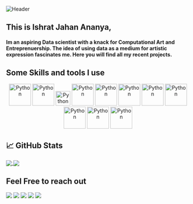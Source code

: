 ![Header](https://raw.githubusercontent.com/coreprinciple97/coreprinciple97/master/header.gif)

## This is Ishrat Jahan Ananya,
####   Im an aspiring Data scientist with a knack for Computational Art and Entreprenuership. The idea of using data as a medium for artistic expression fascinates me. Here you will find all my recent projects. 

## Some Skills and tools I use

<p align="center">
	<img title="Python" alt="Python" src="https://raw.githubusercontent.com/coreprinciple97/coreprinciple97/master/images/python.svg" width="60" height="60" />
	<img title="Git" alt="Python" src="https://raw.githubusercontent.com/coreprinciple97/coreprinciple97/master/images/git.svg" width="60" height="60" />
	<img title="Bitbucket" alt="Python" src="https://raw.githubusercontent.com/coreprinciple97/coreprinciple97/master/images/bitbucket.svg" width="40" height="40" />
	<img title="MySQL" alt="Python" src="https://raw.githubusercontent.com/coreprinciple97/coreprinciple97/master/images/mysql.svg" width="60" height="60" />
	<img title="Autocad" alt="Python" src="https://raw.githubusercontent.com/coreprinciple97/coreprinciple97/master/images/autocad.svg" width="60" height="60" />
	<img title="Django" alt="Python" src="https://raw.githubusercontent.com/coreprinciple97/coreprinciple97/master/images/django.svg" width="60" height="60" />
	<img title="Sketchup" alt="Python" src="https://raw.githubusercontent.com/coreprinciple97/coreprinciple97/master/images/sketchup.svg" width="60" height="60" />
	<img title="Trello" alt="Python" src="https://raw.githubusercontent.com/coreprinciple97/coreprinciple97/master/images/trello.svg" width="60" height="60" />
	<img title="Tensorflow" alt="Python" src="https://raw.githubusercontent.com/coreprinciple97/coreprinciple97/master/images/tf.svg" width="60" height="60" />
	<img title="Pytorch" alt="Python" src="https://raw.githubusercontent.com/coreprinciple97/coreprinciple97/master/images/pytorch.svg" width="60" height="60" />
	<img title="TouchDesigner" alt="Python" src="https://raw.githubusercontent.com/coreprinciple97/coreprinciple97/master/images/td.svg" width="60" height="60" />
	
</p>

## &#x1f4c8; GitHub Stats

<a href="https://github.com/coreprinciple97/coreprinciple97">
  <img align="center" src="https://github-readme-stats.vercel.app/api/top-langs/?username=coreprinciple97&show_icons=true&hide=php,html&title_color=5db5ec&text_color=fff&icon_color=5db5ec&bg_color=000" />
</a>

<a href="https://github.com/coreprinciple97/coreprinciple97">
  <img align="center" src="https://github-readme-stats.vercel.app/api?username=coreprinciple97&show_icons=true&line_height=27&count_private=true&title_color=5db5ec&text_color=fff&icon_color=5db5ec&bg_color=000"  />
</a>

##  Feel Free to reach out
<p>
<a target="_blank" href="https://www.linkedin.com/in/ishrat-jahan-ananya-b0785315a/"><img src="https://img.shields.io/badge/-LinkedIn-0077B5?style=for-the-badge&logo=Linkedin&logoColor=white"></img></a>
<a target="_blank" href="mailto:ajishrat97@gmail.com"><img src="https://img.shields.io/badge/-Gmail-D14836?style=for-the-badge&logo=Gmail&logoColor=white"></img></a>
<a target="_blank" href="https://medium.com/@coreprinciple"><img src="https://img.shields.io/badge/-Medium-12100E?style=for-the-badge&logo=Medium&logoColor=white"></img></a>
<a target="_blank" href="https://www.kaggle.com/coreprinciple"><img src="https://img.shields.io/badge/-Kaggle-1ec3e8?style=for-the-badge&logo=Kaggle&logoColor=white"></img></a>
<a target="_blank" href="http://www.ijananya.com/"><img src="https://img.shields.io/badge/-Website-ffbd2e?style=for-the-badge&logo=Github&logoColor=white"></img></a>
<br>
</p>
